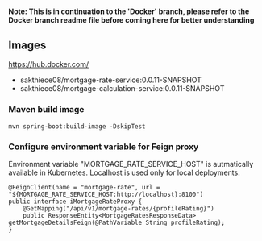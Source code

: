 #### Note: This is in continuation to the 'Docker' branch, please refer to the Docker branch readme file before coming here for better understanding



## Images
https://hub.docker.com/
- sakthiece08/mortgage-rate-service:0.0.11-SNAPSHOT
- sakthiece08/mortgage-calculation-service:0.0.11-SNAPSHOT


### Maven build image
```
mvn spring-boot:build-image -DskipTest
```
### Configure environment variable for Feign proxy

Environment variable "MORTGAGE_RATE_SERVICE_HOST" is autmatically available in Kubernetes. Localhost is used only for local deployments.
```
@FeignClient(name = "mortgage-rate", url = "${MORTGAGE_RATE_SERVICE_HOST:http://localhost}:8100")
public interface iMortgageRateProxy {
	@GetMapping("/api/v1/mortgage-rates/{profileRating}")
	public ResponseEntity<MortgageRatesResponseData> getMortgageDetailsFeign(@PathVariable String profileRating);
}
```
